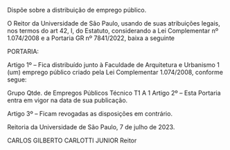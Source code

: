 Dispõe sobre a distribuição de emprego público.

O Reitor da Universidade de São Paulo, usando de suas atribuições legais, nos termos do art 42, I, do Estatuto, considerando a Lei Complementar nº 1.074/2008 e a Portaria GR nº 7841/2022, baixa a seguinte

PORTARIA:

Artigo 1º – Fica distribuído junto à Faculdade de Arquitetura e Urbanismo 1 (um) emprego público criado pela Lei Complementar 1.074/2008, conforme segue:

Grupo	Qtde. de Empregos Públicos
Técnico T1 A	1
Artigo 2º – Esta Portaria entra em vigor na data de sua publicação.

Artigo 3º – Ficam revogadas as disposições em contrário.

Reitoria da Universidade de São Paulo, 7 de julho de 2023.

CARLOS GILBERTO CARLOTTI JUNIOR
Reitor